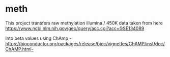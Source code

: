 # meth

This project transfers raw methylation illumina / 450K data taken from here
https://www.ncbi.nlm.nih.gov/geo/query/acc.cgi?acc=GSE134089

Into beta values using ChAmp
-https://bioconductor.org/packages/release/bioc/vignettes/ChAMP/inst/doc/ChAMP.html-
